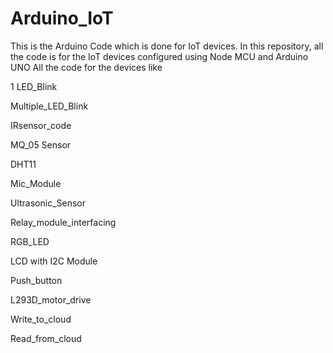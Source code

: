 # Arduino_IoT
This is the Arduino Code which is done for IoT devices.
In this repository, all the code is for the IoT devices configured using Node MCU and Arduino UNO
All the code for the devices like

1 LED_Blink
 
Multiple_LED_Blink

IRsensor_code

MQ_05 Sensor

DHT11 

Mic_Module

Ultrasonic_Sensor

Relay_module_interfacing

RGB_LED

LCD with I2C Module

Push_button

L293D_motor_drive

Write_to_cloud

Read_from_cloud
